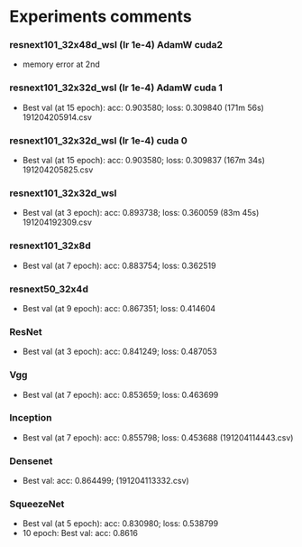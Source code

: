 # Experiments comments

### resnext101_32x48d_wsl (lr 1e-4) AdamW cuda2
- memory error at 2nd

### resnext101_32x32d_wsl (lr 1e-4) AdamW cuda 1
- Best val (at 15 epoch): acc: 0.903580; loss: 0.309840 (171m 56s) 191204205914.csv

### resnext101_32x32d_wsl (lr 1e-4) cuda 0
- Best val (at 15 epoch): acc: 0.903580; loss: 0.309837 (167m 34s) 191204205825.csv

### resnext101_32x32d_wsl
- Best val (at 3 epoch): acc: 0.893738; loss: 0.360059 (83m 45s) 191204192309.csv

### resnext101_32x8d
- Best val (at 7 epoch): acc: 0.883754; loss: 0.362519

### resnext50_32x4d
- Best val (at 9 epoch): acc: 0.867351; loss: 0.414604

### ResNet
- Best val (at 3 epoch): acc: 0.841249; loss: 0.487053

### Vgg
- Best val (at 7 epoch): acc: 0.853659; loss: 0.463699

### Inception
- Best val (at 7 epoch): acc: 0.855798; loss: 0.453688 (191204114443.csv)

### Densenet 
- Best val: acc: 0.864499; (191204113332.csv)

### SqueezeNet
- Best val (at 5 epoch): acc: 0.830980; loss: 0.538799
- 10 epoch: Best val: acc: 0.8616